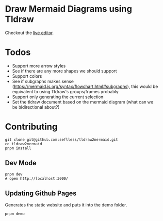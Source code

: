 # Draw Mermaid Diagrams using Tldraw

Checkout the [live editor](https://seflless.github.io/tldraw2mermaid/).

# Todos
 - Support more arrow styles
 - See if there are any more shapes we should support
 - Support colors
 - See if subgraphs makes sense (https://mermaid.js.org/syntax/flowchart.html#subgraphs), this would be equivalent to using Tldraw's groups/frames probably
 - Support only generating the current selection
 - Set the tldraw document based on the mermaid diagram (what can we be bidirectional about?)

# Contributing

```
git clone git@github.com:seflless/tldraw2mermaid.git
cd tldraw2mermaid
pnpm install
```

## Dev Mode

```
pnpm dev
# open http://localhost:3000/
```

## Updating Github Pages

Generates the static website and puts it into the demo folder.

```
pnpm demo
```
